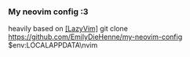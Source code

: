 ### My neovim config :3
heavily based on  [[LazyVim]](https://www.lazyvim.org/)
git clone https://github.com/EmilyDieHenne/my-neovim-config $env:LOCALAPPDATA\nvim
